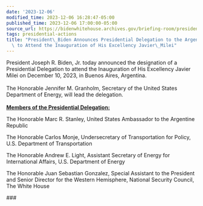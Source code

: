 ```yaml
---
date: '2023-12-06'
modified_time: 2023-12-06 16:28:47-05:00
published_time: 2023-12-06 17:00:00-05:00
source_url: https://bidenwhitehouse.archives.gov/briefing-room/presidential-actions/2023/12/06/president-biden-announces-presidential-delegation-to-the-argentine-republic-to-attend-the-inauguration-of-his-excellency-javier-milei/
tags: presidential-actions
title: "President\_Biden Announces Presidential Delegation to the Argentine Republic\
  \ to Attend the Inauguration of His Excellency Javier\_Milei"
---
```

 
President Joseph R. Biden, Jr. today announced the designation of a
Presidential Delegation to attend the Inauguration of His Excellency
Javier Milei on December 10, 2023, in Buenos Aires, Argentina.  
   
The Honorable Jennifer M. Granholm, Secretary of the United States
Department of Energy, will lead the delegation.  
   
**<u>Members of the Presidential Delegation:</u>**  
  
The Honorable Marc R. Stanley, United States Ambassador to the Argentine
Republic  
  
The Honorable Carlos Monje, Undersecretary of Transportation for Policy,
U.S. Department of Transportation  
  
The Honorable Andrew E. Light, Assistant Secretary of Energy for
International Affairs, U.S. Department of Energy  
  
The Honorable Juan Sebastian Gonzalez, Special Assistant to the
President and Senior Director for the Western Hemisphere, National
Security Council, The White House

\###
